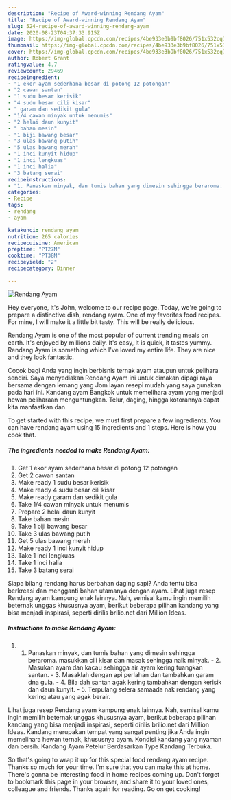 ```yaml
---
description: "Recipe of Award-winning Rendang Ayam"
title: "Recipe of Award-winning Rendang Ayam"
slug: 524-recipe-of-award-winning-rendang-ayam
date: 2020-08-23T04:37:33.915Z
image: https://img-global.cpcdn.com/recipes/4be933e3b9bf8026/751x532cq70/rendang-ayam-resipi-foto-utama.jpg
thumbnail: https://img-global.cpcdn.com/recipes/4be933e3b9bf8026/751x532cq70/rendang-ayam-resipi-foto-utama.jpg
cover: https://img-global.cpcdn.com/recipes/4be933e3b9bf8026/751x532cq70/rendang-ayam-resipi-foto-utama.jpg
author: Robert Grant
ratingvalue: 4.7
reviewcount: 29469
recipeingredient:
- "1 ekor ayam sederhana besar di potong 12 potongan"
- "2 cawan santan"
- "1 sudu besar kerisik"
- "4 sudu besar cili kisar"
- " garam dan sedikit gula"
- "1/4 cawan minyak untuk menumis"
- "2 helai daun kunyit"
- " bahan mesin"
- "1 biji bawang besar"
- "3 ulas bawang putih"
- "5 ulas bawang merah"
- "1 inci kunyit hidup"
- "1 inci lengkuas"
- "1 inci halia"
- "3 batang serai"
recipeinstructions:
- "1. Panaskan minyak, dan tumis bahan yang dimesin sehingga beraroma. masukkan cili kisar dan masak sehingga naik minyak. 2. Masukan ayam dan kacau sehingga air ayam kering tuangkan santan. 3. Masaklah dengan api perlahan dan tambahkan garam dna gula. 4. Bila dah santan agak kering tambahkan dengan kerisik dan daun kunyit. 5. Terpulang selera samaada nak rendang yang kering atau yang agak berair."
categories:
- Recipe
tags:
- rendang
- ayam

katakunci: rendang ayam 
nutrition: 265 calories
recipecuisine: American
preptime: "PT27M"
cooktime: "PT38M"
recipeyield: "2"
recipecategory: Dinner

---
```



![Rendang Ayam](https://img-global.cpcdn.com/recipes/4be933e3b9bf8026/751x532cq70/rendang-ayam-resipi-foto-utama.jpg)

Hey everyone, it's John, welcome to our recipe page. Today, we're going to prepare a distinctive dish, rendang ayam. One of my favorites food recipes. For mine, I will make it a little bit tasty. This will be really delicious.

Rendang Ayam is one of the most popular of current trending meals on earth. It's enjoyed by millions daily. It's easy, it is quick, it tastes yummy. Rendang Ayam is something which I've loved my entire life. They are nice and they look fantastic.

Cocok bagi Anda yang ingin berbisnis ternak ayam ataupun untuk pelihara sendiri. Saya menyediakan Rendang Ayam ini untuk dimakan dipagi raya bersama dengan lemang yang Jom layan resepi mudah yang saya gunakan pada hari ini. Kandang ayam Bangkok untuk memelihara ayam yang menjadi hewan peliharaan menguntungkan. Telur, daging, hingga kotorannya dapat kita manfaatkan dan.


To get started with this recipe, we must first prepare a few ingredients. You can have rendang ayam using 15 ingredients and 1 steps. Here is how you cook that.

<!--inarticleads1-->

##### The ingredients needed to make Rendang Ayam:

1. Get 1 ekor ayam sederhana besar di potong 12 potongan
1. Get 2 cawan santan
1. Make ready 1 sudu besar kerisik
1. Make ready 4 sudu besar cili kisar
1. Make ready  garam dan sedikit gula
1. Take 1/4 cawan minyak untuk menumis
1. Prepare 2 helai daun kunyit
1. Take  bahan mesin
1. Take 1 biji bawang besar
1. Take 3 ulas bawang putih
1. Get 5 ulas bawang merah
1. Make ready 1 inci kunyit hidup
1. Take 1 inci lengkuas
1. Take 1 inci halia
1. Take 3 batang serai


Siapa bilang rendang harus berbahan daging sapi? Anda tentu bisa berkreasi dan mengganti bahan utamanya dengan ayam. Lihat juga resep Rendang ayam kampung enak lainnya. Nah, semisal kamu ingin memilih beternak unggas khususnya ayam, berikut beberapa pilihan kandang yang bisa menjadi inspirasi, seperti dirilis brilio.net dari Million Ideas. 

<!--inarticleads2-->

##### Instructions to make Rendang Ayam:

1. 1. Panaskan minyak, dan tumis bahan yang dimesin sehingga beraroma. masukkan cili kisar dan masak sehingga naik minyak. - 2. Masukan ayam dan kacau sehingga air ayam kering tuangkan santan. - 3. Masaklah dengan api perlahan dan tambahkan garam dna gula. - 4. Bila dah santan agak kering tambahkan dengan kerisik dan daun kunyit. - 5. Terpulang selera samaada nak rendang yang kering atau yang agak berair.


Lihat juga resep Rendang ayam kampung enak lainnya. Nah, semisal kamu ingin memilih beternak unggas khususnya ayam, berikut beberapa pilihan kandang yang bisa menjadi inspirasi, seperti dirilis brilio.net dari Million Ideas. Kandang merupakan tempat yang sangat penting jika Anda ingin memelihara hewan ternak, khususnya ayam. Kondisi kandang yang nyaman dan bersih. Kandang Ayam Petelur Berdasarkan Type Kandang Terbuka. 

So that's going to wrap it up for this special food rendang ayam recipe. Thanks so much for your time. I'm sure that you can make this at home. There's gonna be interesting food in home recipes coming up. Don't forget to bookmark this page in your browser, and share it to your loved ones, colleague and friends. Thanks again for reading. Go on get cooking!
